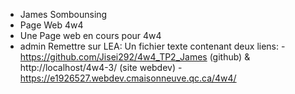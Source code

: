 - James Sombounsing
- Page Web 4w4
- Une Page web en cours pour 4w4
- admin
Remettre sur LEA: Un fichier texte contenant 
deux liens:
-https://github.com/Jisei292/4w4_TP2_James (github) & http://localhost/4w4-3/
(site webdev)
-https://e1926527.webdev.cmaisonneuve.qc.ca/4w4/